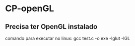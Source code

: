 # CP-openGL

## Precisa ter OpenGL instalado

comando para executar no linux: gcc test.c -o exe -lglut -lGL
